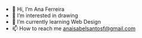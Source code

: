 - 👋 Hi, I’m Ana Ferreira
- 👀 I’m interested in drawing
- 🌱 I’m currently learning Web Design
- 📫 How to reach me anaisabelsantosf@gmail.com

<!---
AnaFerreira-06/AnaFerreira-06 is a ✨ special ✨ repository because its `README.md` (this file) appears on your GitHub profile.
You can click the Preview link to take a look at your changes.
--->
